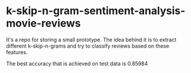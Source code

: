 # k-skip-n-gram-sentiment-analysis-movie-reviews

It's a repo for storing a small prototype. The idea behind it is to extract different k-skip-n-grams and try to classify reviews based on these features.

The best accuracy that is achieved on test data is 0.85984

